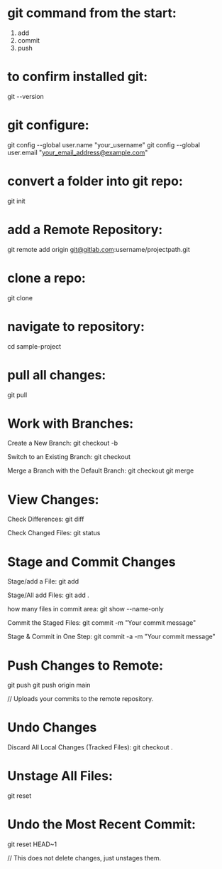 # git command from the start:
1. add
2. commit
3. push

# to confirm installed git:
git --version

# git configure:
git config --global user.name "your_username"
git config --global user.email "your_email_address@example.com"

# convert a folder into git repo:
git init
# add a Remote Repository:
git remote add origin git@gitlab.com:username/projectpath.git

# clone a repo:
git clone <ssh or html link>

# navigate to repository:
cd sample-project

# pull all changes:
git pull <REMOTE> <name-of-branch>

# Work with Branches:
Create a New Branch:
git checkout -b <branch-name>
    
Switch to an Existing Branch:
git checkout <branch-name>

Merge a Branch with the Default Branch:
git checkout <default-branch>
git merge <feature-branch>

# View Changes:
Check Differences:
git diff

Check Changed Files:
git status

# Stage and Commit Changes

Stage/add a File:
git add <file-name>

Stage/All add Files:
git add .

how many files in commit area:
git show --name-only

Commit the Staged Files:
git commit -m "Your commit message"

Stage & Commit in One Step:
git commit -a -m "Your commit message"

# Push Changes to Remote:
git push <remote> <branch-name>
git push origin main

// Uploads your commits to the remote repository.

# Undo Changes
Discard All Local Changes (Tracked Files):
git checkout .

# Unstage All Files:
git reset

# Undo the Most Recent Commit:
git reset HEAD~1

// This does not delete changes, just unstages them.
